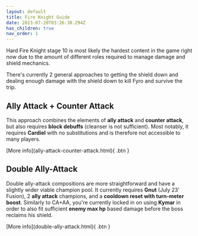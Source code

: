 ```yaml
---
layout: default
title: Fire Knight Guide
date: 2023-07-20T03:26:30.294Z
has_children: true
nav_order: 1
---
```

Hard Fire Knight stage 10 is most likely the hardest content in the game right now due to the amount of different roles required to manage damage and shield mechanics. 

There's currently 2 general approaches to getting the shield down and dealing enough damage with the shield down to kill Fyro and survive the trip.

## Ally Attack + Counter Attack

This approach combines the elements of **ally attack** and **counter attack**, but also requires **block debuffs** (cleanser is not sufficient). Most notably, it requires **Cardiel** with no substitutions and is therefore not accessible to many players.

\[More info](ally-attack-counter-attack.html){ .btn }

## Double Ally-Attack

Double ally-attack compositions are more straightforward and have a slightly wider viable champion pool. It currently requires **Gnut** (July 23' Fusion), 2 **ally attack** champions, and a **cooldown reset with turn-meter boost**. Similarly to CA+AA, you're currently locked in on using **Kymar** in order to also fit sufficient **enemy max hp** based damage before the boss reclaims his shield.

\[More info](double-ally-attack.html){ .btn }